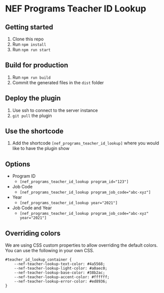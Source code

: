 # NEF Programs Teacher ID Lookup

## Getting started

1. Clone this repo
1. Run `npm install`
1. Run `npm run start`

## Build for production

1. Run `npm run build`
1. Commit the generated files in the `dist` folder

## Deploy the plugin

1. Use ssh to connect to the server instance
1. `git pull` the plugin

## Use the shortcode

1. Add the shortcode `[nef_programs_teacher_id_lookup]` where you would like to have the plugin show

## Options

- Program ID
  - `[nef_programs_teacher_id_lookup program_id="123"]`
- Job Code
  - `[nef_programs_teacher_id_lookup program_job_code="abc-xyz"]`
- Year
  - `[nef_programs_teacher_id_lookup year="2021"]`
- Job Code and Year
  - `[nef_programs_teacher_id_lookup program_job_code="abc-xyz" year="2021"]`

## Overriding colors

We are using CSS custom properties to allow overriding the default colors. You can use the following in your own CSS.

```
#teacher_id_lookup_container {
	--nef-teacher-lookup-text-color: #4a5568;
    --nef-teacher-lookup-light-color: #a0aec0;
    --nef-teacher-lookup-base-color: #38b2ac;
    --nef-teacher-lookup-accent-color: #ffffff;
    --nef-teacher-lookup-error-color: #ed8936;
}
```
